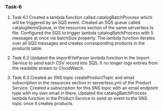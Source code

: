 ### Task-6

1. Task 6.1
Created a lambda function called catalogBatchProcess which will be triggered by an SQS event.
Created an SQS queue called catalogItemsQueue, in the resources section of the same serverless.ts file.
Configured the SQS to trigger lambda catalogBatchProcess with 5 messages at once via batchSize property.
The lambda function iterates over all SQS messages and creates corresponding products in the products table.

2. Task 6.2
Updated the importFileParser lambda function in the Import Service to send each CSV record into SQS.
It no longer logs entries from the readable stream to CloudWatch.

3. Task 6.3
Created an SNS topic createProductTopic and email subscription in the resources section in serverless.yml of the Product Service.
Created a subscription for this SNS topic with an email endpoint type with my own email in there.
Updated the catalogBatchProcess lambda function in the Product Service to send an event to the SNS topic once it creates products.


